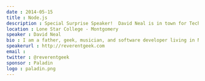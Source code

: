 ```yaml
---
date : 2014-05-15
title : Node.js
description : Special Surprise Speaker!  David Neal is in town for TechEd, and agreed to drop by to speak about Node.js and how it can fit into the .NET ecosystem.
location : Lone Star College - Montgomery
speaker : David Neal
bio : I am a father, geek, musician, and software developer living in North GA near Chattanooga, TN. I've spent the last several years building high-performance, scalable social media applications, and I currently work at LeanKit as a Developer Advocate. I served as president of the Nashville .NET User Group for 2012 and 2013. Among other things, I'm passionate about software craftsmanship, music, motorcycling, and bacon. You can find me on Twitter as @reverentgeek.
speakerurl : http://reverentgeek.com
email : 
twitter : @reverentgeek
sponsor : Paladin
logo : paladin.png
---
```

